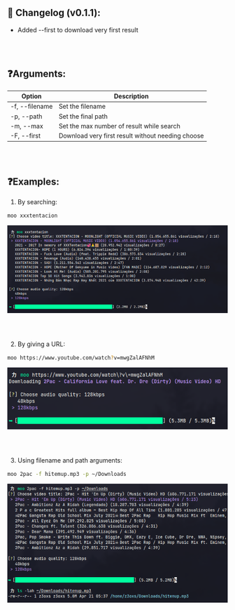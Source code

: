 ## 📖 Changelog (v0.1.1):

- Added --first to download very first result

<br /><br />

## ❓Arguments:

<div align='center'>

| Option | Description |
|--------|-------------|
| -f, --filename | Set the filename
| -p, --path | Set the final path
| -m, --max | Set the max number of result while search
| -F, --first | Download very first result without needing choose

</div>

<br /><br/>

## ❓Examples:
1. By searching:

```bash
moo xxxtentacion
```

<div align="center">
    <img align="center" src="./assets/example1.png" />
</div>

<br /><br/>

2. By giving a URL:

```bash
moo https://www.youtube.com/watch?v=mwgZalAFNhM
```

<div align="center">
    <img align="center" src="./assets/example2.png" />
</div>

<br /><br/>

3. Using filename and path arguments:

```bash
moo 2pac -f hitemup.mp3 -p ~/Downloads
```

<div align="center">
    <img src="./assets/example3.png" />
</div>
